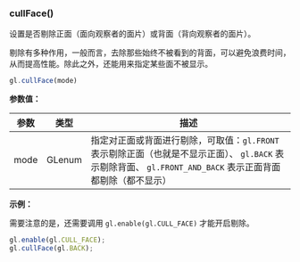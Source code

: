 ### cullFace()

设置是否剔除正面（面向观察者的面片）或背面（背向观察者的面片）。

剔除有多种作用，一般而言，去除那些始终不被看到的背面，可以避免浪费时间，从而提高性能。除此之外，还能用来指定某些面不被显示。

```js
gl.cullFace(mode)
```

**参数值：**

|参数|类型|描述|
|-|-|-|
|mode|GLenum|指定对正面或背面进行剔除，可取值：`gl.FRONT` 表示剔除正面（也就是不显示正面）、 `gl.BACK` 表示剔除背面、 `gl.FRONT_AND_BACK` 表示正面背面都剔除（都不显示）|

**示例：**

需要注意的是，还需要调用 `gl.enable(gl.CULL_FACE)` 才能开启剔除。

```js
gl.enable(gl.CULL_FACE);
gl.cullFace(gl.BACK);
```

